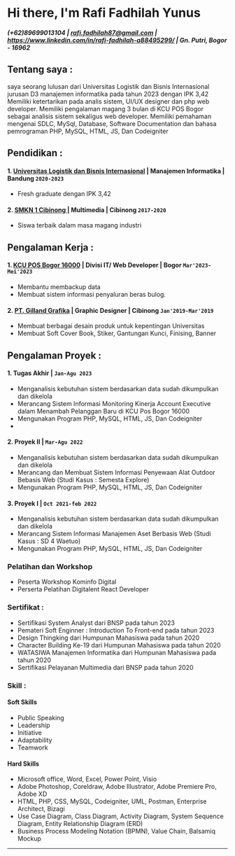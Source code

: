 # Hi there, I'm Rafi Fadhilah Yunus

##### (+62)89699013104 | rafi.fadhilah87@gmail.com | https://www.linkedin.com/in/rafi-fadhilah-a88495299/ |  Gn. Putri, Bogor - 16962
## Tentang saya :
saya seorang lulusan dari Universitas Logistik dan Bisnis Internasional jurusan D3 manajemen informatika pada tahun 2023 dengan IPK 3,42 Memiliki ketertarikan pada analis sistem, UI/UX designer dan php web developer. Memiliki pengalaman magang 3 bulan di KCU POS Bogor sebagai analisis sistem sekaligus web developer.
Memiliki pemahaman mengenai SDLC, MySql, Database, Software Documentation dan bahasa pemrograman PHP, MySQL, HTML, JS, Dan Codeigniter


## Pendidikan :

#### 1. [Universitas Logistik dan Bisnis Internasional](https://www.ulbi.ac.id/) | Manajemen Informatika | Bandung  `2020-2023`
   - Fresh graduate dengan IPK 3,42
     
 #### 2. [SMKN 1 Cibinong ](https://profile.smkn1cibinong.sch.id/) | Multimedia | Cibinong `2017-2020`
   - Siswa terbaik dalam masa magang industri

## Pengalaman Kerja :
#### 1. [KCU POS Bogor 16000](https://www.facebook.com/KpBogor/) | Divisi IT/ Web Developer | Bogor `Mar'2023-Mei'2023`
   - Membantu membackup data
   - Membuat sistem informasi penyaluran beras bulog.
#### 2. [PT. Gilland Grafika](http://www.gilland-grafika.com/) | Graphic Designer | Cibinong `Jan'2019-Mar'2019`
   - Membuat berbagai desain produk untuk kepentingan Universitas
   - Membuat Soft Cover Book, Stiker, Gantungan Kunci, Finising, Banner

## Pengalaman Proyek :
#### 1. Tugas Akhir | `Jan-Agu 2023`
   - Menganalisis kebutuhan sistem berdasarkan data sudah dikumpulkan dan dikelola
   - Merancang Sistem Informasi Monitoring Kinerja Account Executive dalam Menambah Pelanggan Baru di KCU Pos Bogor 16000
   - Mengunakan Program PHP, MySQL, HTML, JS, Dan Codeigniter
   - 
#### 2. Proyek II | `Mar-Agu 2022`
   - Menganalisis kebutuhan sistem berdasarkan data sudah dikumpulkan dan dikelola
   - Merancang dan Membuat Sistem Informasi Penyewaan Alat Outdoor Bebasis Web (Studi Kasus : Semesta Explore)
   - Mengunakan Program PHP, MySQL, HTML, JS, Dan Codeigniter
     
#### 3. Proyek I | `Oct 2021-feb 2022`
   - Menganalisis kebutuhan sistem berdasarkan data sudah dikumpulkan dan dikelola
   - Merancang Sistem Informasi Manajemen  Aset Berbasis Web (Studi Kasus : SD 4 Waetuo)
   - Mengunakan Program PHP, MySQL, HTML, JS, Dan Codeigniter

### Pelatihan dan Workshop
   - Peserta Workshop Kominfo Digital
   - Perserta Pelatihan Digitalent React Developer
### Sertifikat :
   - Sertifikasi System Analyst dari BNSP pada tahun 2023
   - Pemateri Soft Enginner : Introduction To Front-end pada tahun 2023
   - Design Thingking dari Humpunan Mahasiswa pada tahun 2020
   - Character Building Ke-19 dari Humpunan Mahasiswa pada tahun 2020
   - WATASIWA Manajemen Informatika dari Humpunan Mahasiswa pada tahun 2020
   - Sertifikasi Pelayanan Multimedia dari BNSP pada tahun 2020
### Skill :
#### Soft Skills 
   - Public Speaking
   - Leadership
   - Initiative
   - Adaptability
   - Teamwork
#### Hard Skills 
   - Microsoft office, Word, Excel, Power Point, Visio
   - Adobe Photoshop, Coreldraw, Adobe Illustrator, Adobe Premiere Pro, Adobe XD
   - HTML, PHP, CSS, MySQL, Codeigniter, UML, Postman, Enterprise Architect, Bizagi
   - Use Case Diagram, Class Diagram, Activity Diagram, System Sequence Diagram, Entity Relationship Diagram (ERD)
   - Business Process Modeling Notation (BPMN), Value Chain, Balsamiq Mockup
---
[webdev]: https://github.com/vincentwidyan/vincentwidyan
